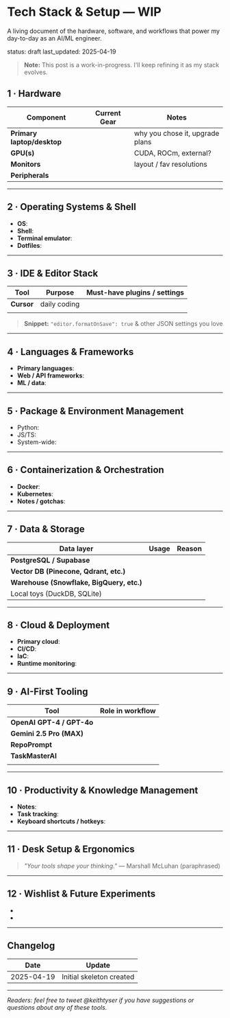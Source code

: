 # Tech Stack & Setup — WIP

A living document of the hardware, software, and workflows that power my day-to-day as an AI/ML engineer.

status: draft
last_updated: 2025-04-19


> **Note:** This post is a work-in-progress. I'll keep refining it as my stack evolves.

## 1 · Hardware

| Component | Current Gear | Notes |
|-----------|--------------|-------|
| **Primary laptop/desktop** | <!-- TODO: model + specs --> | why you chose it, upgrade plans |
| **GPU(s)** | <!-- TODO --> | CUDA, ROCm, external? |
| **Monitors** | <!-- TODO --> | layout / fav resolutions |
| **Peripherals** | <!-- TODO: keyboard, mouse, mic, webcam --> |  |

---

## 2 · Operating Systems & Shell

- **OS**: <!-- TODO: macOS / Windows / Linux distro & version -->
- **Shell**: <!-- TODO: zsh / fish / PowerShell / etc. -->
- **Terminal emulator**: <!-- TODO: name + theme -->
- **Dotfiles**: <!-- TODO: link or brief description -->

---

## 3 · IDE & Editor Stack

| Tool | Purpose | Must-have plugins / settings |
|------|---------|------------------------------|
| **Cursor** | daily coding | <!-- TODO --> |
| <!-- TODO: secondary editor (e.g., VS Code, Neovim) --> | | |

> **Snippet:** `"editor.formatOnSave": true` & other JSON settings you love

---

## 4 · Languages & Frameworks

- **Primary languages**: <!-- TODO -->
- **Web / API frameworks**: <!-- TODO: Next.js, FastAPI, etc. -->
- **ML / data**: <!-- TODO: PyTorch, TensorFlow, Lightning, etc. -->

---

## 5 · Package & Environment Management

- Python: <!-- TODO: conda / pyenv + Poetry / virtualenv -->
- JS/TS: <!-- TODO: npm / pnpm / yarn → why -->
- System-wide: <!-- TODO: Homebrew, asdf, nix, etc. -->

---

## 6 · Containerization & Orchestration

- **Docker**: <!-- TODO: desktop vs CLI, compose files -->
- **Kubernetes**: <!-- TODO: local kind/minikube or cloud EKS/GKE -->
- **Notes / gotchas**: <!-- TODO -->

---

## 7 · Data & Storage

| Data layer | Usage | Reason |
|------------|-------|--------|
| **PostgreSQL / Supabase** | <!-- TODO --> | |
| **Vector DB (Pinecone, Qdrant, etc.)** | <!-- TODO --> | |
| **Warehouse (Snowflake, BigQuery, etc.)** | <!-- TODO --> | |
| Local toys (DuckDB, SQLite) | <!-- TODO --> | |

---

## 8 · Cloud & Deployment

- **Primary cloud**: <!-- TODO: AWS, GCP, Azure, Vercel, Render -->
- **CI/CD**: <!-- TODO: GitHub Actions config highlights -->
- **IaC**: <!-- TODO: Terraform, CDK, Pulumi -->
- **Runtime monitoring**: <!-- TODO: CloudWatch, Grafana, Sentry, etc. -->

---

## 9 · AI-First Tooling

| Tool | Role in workflow |
|------|------------------|
| **OpenAI GPT-4 / GPT-4o** | <!-- TODO --> |
| **Gemini 2.5 Pro (MAX)** | <!-- TODO --> |
| **RepoPrompt** | <!-- TODO --> |
| **TaskMasterAI** | <!-- TODO --> |
| <!-- TODO: Copilot, Ollama, local GGUF, etc. --> | |

---

## 10 · Productivity & Knowledge Management

- **Notes**: <!-- TODO: Obsidian vault structure / plugins -->
- **Task tracking**: <!-- TODO: Linear, GitHub Projects, plain Markdown -->
- **Keyboard shortcuts / hotkeys**: <!-- TODO: your top 5 -->

---

## 11 · Desk Setup & Ergonomics

> *"Your tools shape your thinking."* — Marshall McLuhan (paraphrased)

<!-- TODO: photo drop zone or bullet list about lighting, chair, standing desk, quirky gadgets -->

---

## 12 · Wishlist & Future Experiments

- <!-- TODO: e.g., building a homelab, picking up NixOS, trying Vector DB X -->
- <!-- TODO -->

---

## Changelog

| Date | Update |
|------|--------|
| 2025-04-19 | Initial skeleton created |

---

_Readers: feel free to tweet @keithtyser if you have suggestions or questions about any of these tools._
